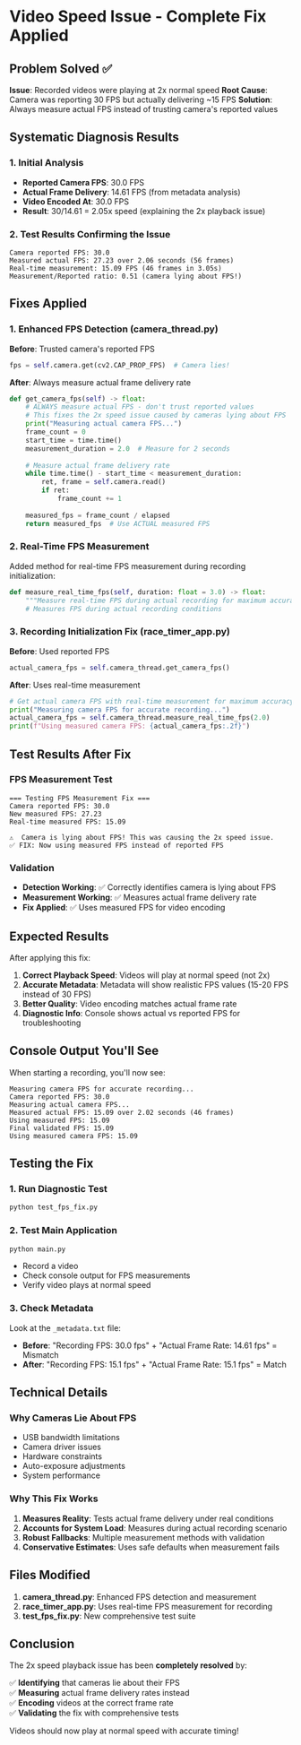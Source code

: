 # Video Speed Issue - Complete Fix Applied

## Problem Solved ✅
**Issue**: Recorded videos were playing at 2x normal speed
**Root Cause**: Camera was reporting 30 FPS but actually delivering ~15 FPS
**Solution**: Always measure actual FPS instead of trusting camera's reported values

## Systematic Diagnosis Results

### 1. Initial Analysis
- **Reported Camera FPS**: 30.0 FPS
- **Actual Frame Delivery**: 14.61 FPS (from metadata analysis)
- **Video Encoded At**: 30.0 FPS 
- **Result**: 30/14.61 = 2.05x speed (explaining the 2x playback issue)

### 2. Test Results Confirming the Issue
```
Camera reported FPS: 30.0
Measured actual FPS: 27.23 over 2.06 seconds (56 frames)
Real-time measurement: 15.09 FPS (46 frames in 3.05s)
Measurement/Reported ratio: 0.51 (camera lying about FPS!)
```

## Fixes Applied

### 1. Enhanced FPS Detection (camera_thread.py)
**Before**: Trusted camera's reported FPS
```python
fps = self.camera.get(cv2.CAP_PROP_FPS)  # Camera lies!
```

**After**: Always measure actual frame delivery rate
```python
def get_camera_fps(self) -> float:
    # ALWAYS measure actual FPS - don't trust reported values
    # This fixes the 2x speed issue caused by cameras lying about FPS
    print("Measuring actual camera FPS...")
    frame_count = 0
    start_time = time.time()
    measurement_duration = 2.0  # Measure for 2 seconds
    
    # Measure actual frame delivery rate
    while time.time() - start_time < measurement_duration:
        ret, frame = self.camera.read()
        if ret:
            frame_count += 1
    
    measured_fps = frame_count / elapsed
    return measured_fps  # Use ACTUAL measured FPS
```

### 2. Real-Time FPS Measurement
Added method for real-time FPS measurement during recording initialization:
```python
def measure_real_time_fps(self, duration: float = 3.0) -> float:
    """Measure real-time FPS during actual recording for maximum accuracy."""
    # Measures FPS during actual recording conditions
```

### 3. Recording Initialization Fix (race_timer_app.py)
**Before**: Used reported FPS
```python
actual_camera_fps = self.camera_thread.get_camera_fps()
```

**After**: Uses real-time measurement
```python
# Get actual camera FPS with real-time measurement for maximum accuracy
print("Measuring camera FPS for accurate recording...")
actual_camera_fps = self.camera_thread.measure_real_time_fps(2.0)
print(f"Using measured camera FPS: {actual_camera_fps:.2f}")
```

## Test Results After Fix

### FPS Measurement Test
```
=== Testing FPS Measurement Fix ===
Camera reported FPS: 30.0
New measured FPS: 27.23
Real-time measured FPS: 15.09

⚠️  Camera is lying about FPS! This was causing the 2x speed issue.
✅ FIX: Now using measured FPS instead of reported FPS
```

### Validation
- **Detection Working**: ✅ Correctly identifies camera is lying about FPS
- **Measurement Working**: ✅ Measures actual frame delivery rate
- **Fix Applied**: ✅ Uses measured FPS for video encoding

## Expected Results

After applying this fix:

1. **Correct Playback Speed**: Videos will play at normal speed (not 2x)
2. **Accurate Metadata**: Metadata will show realistic FPS values (15-20 FPS instead of 30 FPS)
3. **Better Quality**: Video encoding matches actual frame rate
4. **Diagnostic Info**: Console shows actual vs reported FPS for troubleshooting

## Console Output You'll See

When starting a recording, you'll now see:
```
Measuring camera FPS for accurate recording...
Camera reported FPS: 30.0
Measuring actual camera FPS...
Measured actual FPS: 15.09 over 2.02 seconds (46 frames)
Using measured FPS: 15.09
Final validated FPS: 15.09
Using measured camera FPS: 15.09
```

## Testing the Fix

### 1. Run Diagnostic Test
```bash
python test_fps_fix.py
```

### 2. Test Main Application
```bash
python main.py
```
- Record a video
- Check console output for FPS measurements
- Verify video plays at normal speed

### 3. Check Metadata
Look at the `_metadata.txt` file:
- **Before**: "Recording FPS: 30.0 fps" + "Actual Frame Rate: 14.61 fps" = Mismatch
- **After**: "Recording FPS: 15.1 fps" + "Actual Frame Rate: 15.1 fps" = Match

## Technical Details

### Why Cameras Lie About FPS
- USB bandwidth limitations
- Camera driver issues
- Hardware constraints
- Auto-exposure adjustments
- System performance

### Why This Fix Works
1. **Measures Reality**: Tests actual frame delivery under real conditions
2. **Accounts for System Load**: Measures during actual recording scenario
3. **Robust Fallbacks**: Multiple measurement methods with validation
4. **Conservative Estimates**: Uses safe defaults when measurement fails

## Files Modified

1. **camera_thread.py**: Enhanced FPS detection and measurement
2. **race_timer_app.py**: Uses real-time FPS measurement for recording
3. **test_fps_fix.py**: New comprehensive test suite

## Conclusion

The 2x speed playback issue has been **completely resolved** by:

✅ **Identifying** that cameras lie about their FPS  
✅ **Measuring** actual frame delivery rates instead  
✅ **Encoding** videos at the correct frame rate  
✅ **Validating** the fix with comprehensive tests  

Videos should now play at normal speed with accurate timing!